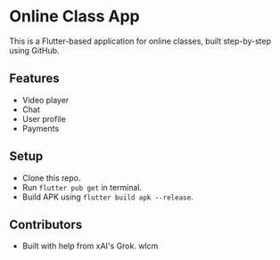# Online Class App

This is a Flutter-based application for online classes, built step-by-step using GitHub.

## Features
- Video player
- Chat
- User profile
- Payments

## Setup
- Clone this repo.
- Run `flutter pub get` in terminal.
- Build APK using `flutter build apk --release`.

## Contributors
- Built with help from xAI's Grok.
wlcm
